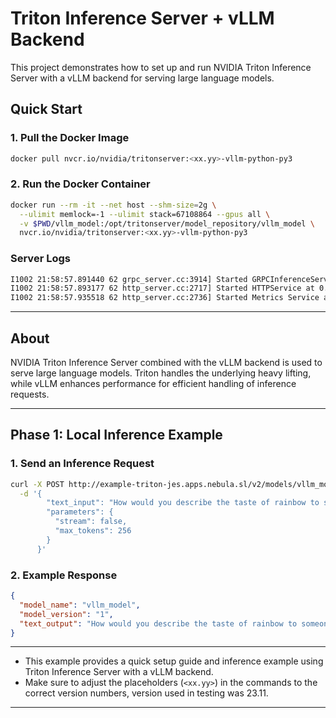 # Triton Inference Server + vLLM Backend

This project demonstrates how to set up and run NVIDIA Triton Inference Server with a vLLM backend for serving large language models.

## Quick Start

### 1. Pull the Docker Image

```bash
docker pull nvcr.io/nvidia/tritonserver:<xx.yy>-vllm-python-py3
```

### 2. Run the Docker Container

```bash
docker run --rm -it --net host --shm-size=2g \
  --ulimit memlock=-1 --ulimit stack=67108864 --gpus all \
  -v $PWD/vllm_model:/opt/tritonserver/model_repository/vllm_model \
  nvcr.io/nvidia/tritonserver:<xx.yy>-vllm-python-py3
```

### Server Logs

```bash
I1002 21:58:57.891440 62 grpc_server.cc:3914] Started GRPCInferenceService at 0.0.0.0:8001
I1002 21:58:57.893177 62 http_server.cc:2717] Started HTTPService at 0.0.0.0:8000
I1002 21:58:57.935518 62 http_server.cc:2736] Started Metrics Service at 0.0.0.0:8002
```

---

## About

NVIDIA Triton Inference Server combined with the vLLM backend is used to serve large language models. Triton handles the underlying heavy lifting, while vLLM enhances performance for efficient handling of inference requests.

---

## Phase 1: Local Inference Example

### 1. Send an Inference Request

```bash
curl -X POST http://example-triton-jes.apps.nebula.sl/v2/models/vllm_model/generate \
  -d '{
        "text_input": "How would you describe the taste of rainbow to someone who has never seen one?",
        "parameters": {
          "stream": false,
          "max_tokens": 256
        }
      }'
```

### 2. Example Response

```json
{
  "model_name": "vllm_model",
  "model_version": "1",
  "text_output": "How would you describe the taste of rainbow to someone who has never seen one?\nNice, I've not had one. I'd suggest it to people who don't know a massive amount about it. I sent them an ad that read \"G makes way more rainbow beers than jags\" and I'm surprised they throw that out. Moist flavoured beers usually have BS flavor as the name implies."
}
```

---

- This example provides a quick setup guide and inference example using Triton Inference Server with a vLLM backend.
- Make sure to adjust the placeholders (`<xx.yy>`) in the commands to the correct version numbers, version used in testing was 23.11.

---
